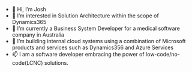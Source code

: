 - 👋 Hi, I’m Josh
- 👀 I’m interested in Solution Architecture within the scope of Dynamics365
- 🌱 I’m currently a Business System Developer for a medical software company in Australia
- 💞️ I’m building internal cloud systems using a combination of Microsoft products and services such as Dynamics356 and Azure Services
- 📫 I am a software developer embracing the power of low-code/no-code(LCNC) solutions.

<!---
Turner747/Turner747 is a ✨ special ✨ repository because its `README.md` (this file) appears on your GitHub profile.
You can click the Preview link to take a look at your changes.
--->
